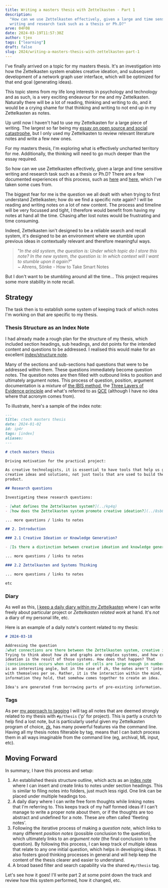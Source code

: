 ```yaml
---
title: Writing a masters thesis with Zettelkasten - Part 1
description:
  "How can we use Zettelkasten effectively, given a large and time sensitive
  writing and research task such as a thesis or Ph.D?"
arve: 04F08
date: 2024-03-19T11:57:30Z
author: tjex
tags: ["learning"]
draft: false
slug: 2024/writing-a-masters-thesis-with-zettelkasten-part-1
---
```


I've finally arrived on a topic for my masters thesis. It's an investigation
into how the Zettelkasten system enables creative ideation, and subsequent
development of a network graph user interface, which will be optimized for that
end goal (generating ideas).

This topic stems from my life long interests in psychology and technology and as
such, is a very exciting endeavour for me and my Zettelkasten. Naturally there
will be a lot of reading, thinking and writing to do, and it would be a crying
shame for that thinking and writing to not end up in my Zettelkasten as notes.

Up until now I haven't had to use my Zettelkasten for a large piece of writing.
The largest so far being my
[essay on open source and social catastrophe](../2023/floss-a-partial-antidote-to-social-catastrophe),
but I only used my Zettelkasten to review relevant literature notes and write a
few new ones.

For my masters thesis, I'm exploring what is effectively uncharted territory for
me. Additionally, the thinking will need to go much deeper than the essay
required.

So how can we use Zettelkasten effectively, given a large and time sensitive
writing and research task such as a thesis or Ph.D? There are a few documented
experiences of this process, such as
[here](https://zettelkasten.de/posts/field-report-4-what-i-learned-writing-thesis-with-zettelkasten/)
and [here](https://www.youtube.com/watch?v=L9SLlxaEEXY), which I've taken some
cues from.

The biggest fear for me is the question we all dealt with when trying to first
understand Zettelkasten; how do we find a specific note again? I will be reading
and writing notes on a lot of new content. The process and timeline will be very
focussed and tight, I therefore would benefit from having my notes at hand all
the time. Chasing after lost notes would be frustrating and time consuming.

Indeed, Zettelkasten isn't designed to be a reliable search and recall system,
it's designed to be an environment where we stumble upon previous ideas in
contextually relevant and therefore meaningful ways.

> "_In the old system, the question is: Under which topic do I store this note?
> In the new system, the question is: In which context will I want to stumble
> upon it again?_" \
> ~ Ahrens, Sönke - How to Take Smart Notes

But I don't want to be stumbling around all the time... This project requires
some more stability in note recall.

## Strategy

The task then is to establish some system of keeping track of which notes I'm
working on that are specific to my thesis.

### Thesis Structure as an Index Note

I had already made a rough plan for the structure of my thesis, which included
section headings, sub headings, and dot points for the intended content and
questions to be addressed. I realised this would make for an excellent
[index/structure note](https://zettelkasten.de/introduction/#structure-notes).

Many of the sections and sub-sections had questions that were to be addressed
within them. These questions immediately become question notes. The question
notes are then filled with outbound links to position and ultimately argument
notes. This process of question, position, argument documentation is a mixture
of
[the IBIS method](https://papers.cumincad.org/data/works/att/ca71.content.pdf),
the
[Three Layers of Evidence principle](https://zettelkasten.de/posts/layers-of-evidence/)
and what's referred to as
[QCE](https://oasislab.pubpub.org/pub/54t0y9mk/release/3) (although I have no
idea where that acronym comes from).

To illustrate, here's a sample of the index note:

```markdown
---
title: ctech masters thesis
date: 2024-01-02
id: ip4r
tags: [index]
aliases:
---

# ctech masters thesis

Driving motivation for the practical project:

As creative technologists, it is essential to have tools that help us generate
creative ideas and solutions, not just tools that are used to build the end
product.

## Research questions

Investigating these research questions:

- [what defines the Zettelkasten system?](../kp4q)
- [how does the Zettelkasten system promote creative ideation?](../8sb8)

... more questions / links to notes

## 2. Introduction

### 2.1 Creative Ideation or Knowledge Generation?

- [Is there a distinction between creative ideation and knowledge generation?](../../4w2l)

... more questions / links to notes

### 2.2 Zettelkasten and Systems Thinking

... more questions / links to notes

etc
```

### Diary

As well as this,
[I keep a daily diary within my Zettelkasten](https://tjex.net/posts/zettelkasten-grid-system-organisation/#d-for-diaries)
where I can write freely about particular project or _Zettelkasten related work_
at hand. It's _not_ a diary of my personal life, etc.

Here is an example of a daily note's content related to my thesis:

```markdown
# 2024-03-18

Addressing the question
[what connections are there between the Zettelkasten system, creative ideation and network graphs?](../../it61).
Trying to think about how zk and graphs are complex systems, and how creative
ideation is the result of those systems. How does that happen? That
[consciousness occurs when colonies of cells are large enough in number and connections](../../k8pg)
is an interesting angle, but in the case of zk, the notes aren't 'interacting'
with themselves per se. Rather, it is the interaction within the mind, of the
information they hold, that somehow comes together to create an idea.

Idea's are generated from borrowing parts of pre-existing information.
```

### Tags

As per
[my approach to tagging](https://tjex.net/posts/zettelkasten-grid-system-organisation/#structure-tags)
I will tag all notes that are deemed strongly related to my thesis with
`#p/thesis` ('p' for project). This is partly a crutch to help find a lost note,
but is particularly useful given my Zettelkasten program of choice,
[zk](https://github.com/zk-org/zk), has many powerful features via the command
line. Having all my thesis notes filterable by tag, means that I can batch
process them in all ways imaginable from the command line (eg, archival, ML
input, etc).

## Moving Forward

In summary, I have this process and setup:

1. An established thesis structure outline, which acts as an
   [index note](https://zettelkasten.de/introduction/#structure-notes) where I
   can insert and create links to notes under section headings. This is similar
   to filing notes into folders, just much less rigid. One link can be placed
   under multiple headings too.
2. A daily diary where I can write free form thoughts while linking notes that
   I'm referring to. This keeps track of my half formed ideas if I can't manage
   to write a proper note about them, or if the thoughts are too abstract and
   undefined for a note. These are often called 'fleeting notes'.
3. Following the iterative process of making a _question note_, which links to
   many different _position notes_ (possible conclusion to the question), which
   ultimately links to an _argument note_ (the final conclusion to the
   question). By following this process, I can keep track of multiple ideas that
   relate to any one initial question, which helps in developing ideas. It also
   fosters good thinking processes in general and will help keep the content of
   the thesis clearer and easier to understand.
4. A broad based filter and search capability via the shared `#p/thesis` tag.

Let's see how it goes! I'll write part 2 at some point down the track and review
how this system performed, how it changed, etc.
